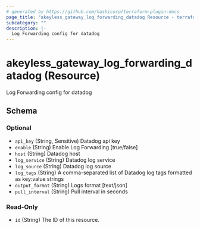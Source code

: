 ```yaml
---
# generated by https://github.com/hashicorp/terraform-plugin-docs
page_title: "akeyless_gateway_log_forwarding_datadog Resource - terraform-provider-akeyless"
subcategory: ""
description: |-
  Log Forwarding config for datadog
---
```


# akeyless_gateway_log_forwarding_datadog (Resource)

Log Forwarding config for datadog



<!-- schema generated by tfplugindocs -->
## Schema

### Optional

- `api_key` (String, Sensitive) Datadog api key
- `enable` (String) Enable Log Forwarding [true/false]
- `host` (String) Datadog host
- `log_service` (String) Datadog log service
- `log_source` (String) Datadog log source
- `log_tags` (String) A comma-separated list of Datadog log tags formatted as key:value strings
- `output_format` (String) Logs format [text/json]
- `pull_interval` (String) Pull interval in seconds

### Read-Only

- `id` (String) The ID of this resource.



